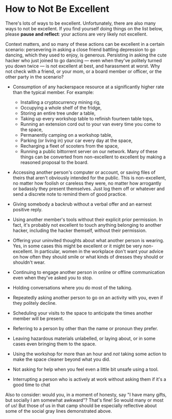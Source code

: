 # How to Not Be Excellent

There's lots of ways to be excellent. Unfortunately, there are also many ways to not be excellent. If you find yourself doing things on the list below, please **pause and reflect**: your actions are very likely not excellent.

Context matters, and so many of these actions can be excellent in a certain scenario: persevering in asking a close friend battling depression to go dancing, which they used to enjoy, is generous. Persisting in asking the cute hacker who just joined to go dancing — even when they've politely turned you down twice — is not excellent at best, and harassment at worst. Why not check with a friend, or your mom, or a board member or officer, or the other party in the scenario?

* Consumption of any hackerspace resource at a significantly higher rate than the typical member. For example:
  - Installing a cryptocurrency mining rig,
  - Occupying a whole shelf of the fridge,
  - Storing an entire tree under a table,
  - Taking up every workshop table to refinish fourteen table tops,
  - Running an extension cord out to your van every time you come to the space,
  - Permanently camping on a workshop table,
  - Parking (or living in) your car every day at the space,
  - Recharging a fleet of scooters from the space,
  - Running a public bittorrent server on our network.
  Many of these things can be converted from non-excellent to excellent by making a reasoned proposal to the board.

* Accessing another person's computer or account, or saving files of theirs that aren't obviously intended for the public. This is non-excellent, no matter how foolish or careless they were, no matter how arrogantly or badassly they present themselves. Just log them off or whatever and send a discrete note to remind them of good practice.

* Giving somebody a backrub without a verbal offer and an earnest positive reply.

* Using another member's tools without their explicit prior permission. In fact, it's probably not excellent to touch anything belonging to another hacker, including the hacker themself, without their permission.

* Offering your uninvited thoughts about what another person is wearing. Yes, in some cases this might be excellent or it might be very non-excellent. In particular, women in the workplace don't want your advice on how often they should smile or what kinds of dresses they should or shouldn't wear.

* Continuing to engage another person in online or offline communication even when they've asked you to stop.

* Holding conversations where you do most of the talking.

* Repeatedly asking another person to go on an activity with you, even if they politely decline.

* Scheduling your visits to the space to anticipate the times another member will be present.

* Referring to a person by other than the name or pronoun they prefer.

* Leaving hazardous materials unlabelled, or laying about, or in some cases even bringing them to the space.

* Using the workshop for more than an hour and *not* taking some action to make the space cleaner beyond what you did.

* Not asking for help when you feel even a little bit unsafe using a tool.

* Interrupting a person who is actively at work without asking them if it's a good time to chat

Also to consider: would you, in a moment of honesty, say "I have many gifts, but socially I am somewhat awkward"? That's fine! So would many or most of us! But those of us in that camp should be especially reflective about some of the social gray lines demonstrated above.
